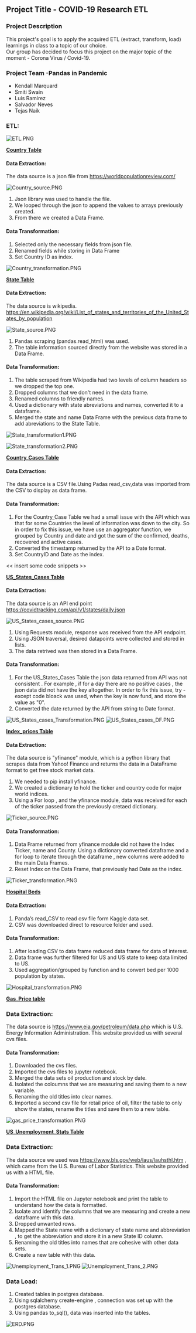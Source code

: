 ## Project Title - COVID-19 Research ETL

### Project Description
This project's goal is to apply the acquired ETL (extract, transform, load) learnings in class to a topic of our choice.<br/>
Our group has decided to focus this project on the major topic of the moment - Corona Virus / Covid-19.

### Project Team -Pandas in Pandemic
- Kendall Marquard
- Smiti Swain
- Luis Ramirez
- Salvador Neves
- Tejas Naik

### ETL:

![ETL.PNG](Images/ETL.PNG)

<ins>**Country Table**</ins><br/>
#### Data Extraction:
The data source is a json file from https://worldpopulationreview.com/

![Country_source.PNG](Images/Country_source.PNG)

1) Json library was used to handle the file.
2) We looped through the json to append the values to arrays previously created. 
3) From there we created a Data Frame.

#### Data Transformation:
1) Selected only the necessary fields from json file.
2) Renamed fields while storing in Data Frame
3) Set Country ID as index.

![Country_transformation.PNG](Images/Country_transformation.PNG)


<ins>**State Table**</ins><br/>
#### Data Extraction:
The data source is wikipedia. https://en.wikipedia.org/wiki/List_of_states_and_territories_of_the_United_States_by_population

![State_source.PNG](Images/State_source.PNG)

1) Pandas scraping (pandas.read_html) was used.
2) The table information sourced directly from the website was stored in a Data Frame.


#### Data Transformation:
1) The table scraped from Wikipedia had two levels of column headers so we dropped the top one.
2) Dropped columns that we don't need in the data frame.
3) Renamed columns to friendly names.
4) Used a dictionary with state abreviations and names, converted it to a dataframe.
5) Merged the state and name Data Frame with the previous data frame to add abreviations to the State Table.

![State_transformation1.PNG](Images/State_transformation1.PNG)

![State_transformation2.PNG](Images/State_transformation2.PNG)

<ins>**Country_Cases Table**</ins><br/>
#### Data Extraction:

The data source is a CSV file.Using Padas read_csv,data was imported from the CSV to display as data frame.

#### Data Transformation:

1) For the Country_Case Table we had a small issue with the API which was that for some Countries the level of information was down to the city. So in order to fix this issue, we have use an aggregator function, we grouped by Country and date and got the sum of the confirmed, deaths, recovered and active cases.
2) Converted the timestamp returned by the API to a Date format.
3) Set CountryID and Date as the index.

<< insert some code snippets >>

<ins>**US_States_Cases Table**</ins><br/>
#### Data Extraction:
The data source is an API end point https://covidtracking.com/api/v1/states/daily.json

![US_States_cases_source.PNG](Images/US_States_cases_source.PNG)

1) Using Requests module, response was received from the API endpoint.
2) Using JSON traversal, desired datapoints were collected and stored in lists.
3) The data retrived was then stored in a Data Frame.


#### Data Transformation:
1) For the US_States_Cases Table the json data returned from API was not consistent . For example , if for a day there are no positive cases , the json data did not have the key altogether. In order to fix this issue, try - except code bloack was used, when the key is now fund, and store the value as "0".
2) Converted the date returned by the API from string to Date format.

![US_States_cases_Transformation.PNG](Images/US_States_cases_Transformation.PNG)
![US_States_cases_DF.PNG](Images/US_States_cases_DF.PNG)


<ins>**Index_prices Table**</ins><br/>
#### Data Extraction:
The data source is "yfinance" module, which is a python library that scrapes data from Yahoo! Finance and returns the data in a DataFrame format to get free stock market data.

1) We needed to pip install yfinance.
2) We created a dictionary to hold the ticker and country code for major world indices.
2) Using a For loop , and the yfinance module, data was received for each of the ticker passed from the previously cretaed dictionary.

![Ticker_source.PNG](Images/Ticker_source.PNG)


#### Data Transformation:
1) Data Frame returned from yfinance module did not have the Index Ticker, name and County. Using a dictionary converted dataframe and  a for loop to iterate through the dataframe , new columns were added to the main Data Frames. 
2) Reset Index on the Data Frame, that previously had Date as the index.

![Ticker_transformation.PNG](Images/Ticker_transformation.PNG)


<ins>**Hospital Beds**</ins><br/>
#### Data Extraction:

1)	Panda’s read_CSV to read csv file form Kaggle data set.
2)	CSV was downloaded direct to resource folder and used. 


#### Data Transformation:
1)	After loading CSV to data frame reduced data frame for data of interest.
2)	Data frame was further filtered for US and US state to keep data limited to US.
3)	Used aggregation/grouped by function and to convert bed per 1000 population by states.

![Hospital_transformation.PNG](Images/Hospital_transformation.PNG)


<ins>**Gas_Price table**</ins><br/>
### Data Extraction: 
The data source is https://www.eia.gov/petroleum/data.php which is U.S. Energy Information Administration. This website provided us with several cvs files. 

#### Data Transformation:
1) Downloaded the cvs files. 
3) Imported the cvs files to jupyter notebook.
2) Merged the data sets oil production and stock by date.
3) Isolated the coloumns that we are measuring and saving them to a new variable.
4) Renaming the old titles into clear names.
5) Imported a second csv file for retail price of oil, filter the table to only show the states, rename the titles and save them to a new table.

![gas_price_transformation.PNG](Images/gas_price_transformation.PNG)

<ins>**US_Unemployment_Stats Table**</ins><br/>
### Data Extraction: 
The data source we used was https://www.bls.gov/web/laus/lauhsthl.htm , which came from the U.S. Bureau of Labor Statistics. This website provided us with a HTML file. 

#### Data Transformation:
1) Import the HTML file on Jupyter notebook and print the table to understand how the data is formatted. 
2) Isolate and identify the columns that we are measuring and create a new dataframe with this data.
3) Dropped unwanted rows.
4) Mapped the State name with a dictionary of state name and abbreviation , to get the abbreviation and store it in a new State ID column.
5) Renaming the old titles into names that are cohesive with other data sets.
6) Create a new table with this data.

![Unemployment_Trans_1.PNG](Images/Unemployment_Trans_1.PNG)
![Unemployment_Trans_2.PNG](Images/Unemployment_Trans_2.PNG)

### Data Load:

1) Created tables in postgres database.
2) Using sqlalchemy create-engine , connection was set up with the postgres database.
3) Using pandas to_sql(), data was inserted into the tables.

![ERD.PNG](Images/ERD.png)

